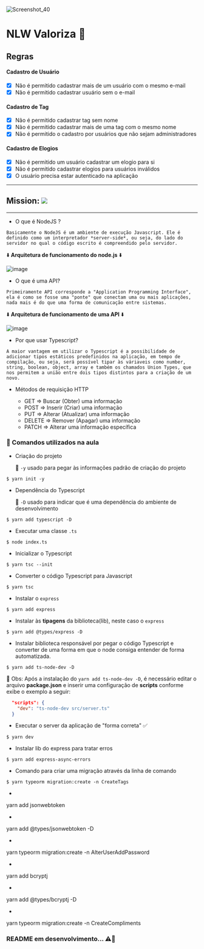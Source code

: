 ![Screenshot_40](https://user-images.githubusercontent.com/56324728/122698195-35987300-d21d-11eb-9dc5-c7cdf7550039.png)

# NLW Valoriza 🚀

## Regras

#### Cadastro de Usuário

- [x] Não é permitido cadastrar mais de um usuário com o mesmo e-mail
- [x] Não é permitido cadastrar usuário sem o e-mail

#### Cadastro de Tag

- [x] Não é permitido cadastrar tag sem nome
- [x] Não é permitido cadastrar mais de uma tag com o mesmo nome
- [x] Não é permitido o cadastro por usuários que não sejam administradores

#### Cadastro de Elogios

- [x] Não é permitido um usuário cadastrar um elogio para si
- [x] Não é permitido cadastrar elogios para usuários inválidos
- [x] O usuário precisa estar autenticado na aplicação

---
## Mission: ![](https://img.shields.io/badge/Node.js-43853D?style=for-the-badge&logo=node-dot-js&logoColor=white)

---

- O que é NodeJS ?

`
Basicamente o NodeJS é um ambiente de execução Javascript. Ele é definido como um interpretador *server-side*, ou seja, do lado do servidor no qual o código escrito é compreendido pelo servidor.
`

⬇️ **Arquitetura de funcionamento do node.js** ⬇️

![image](https://user-images.githubusercontent.com/56324728/122702157-287f8200-d225-11eb-9b6f-9096c4ba2e48.png)

- O que é uma API?

`
Primeiramente API corresponde a "Application Programming Interface", ela é como se fosse uma "ponte" que conectam uma ou mais aplicações, nada mais é do que uma forma de comunicação entre sistemas.
`

⬇️ **Arquitetura de funcionamento de uma API** ⬇️

![image](https://user-images.githubusercontent.com/56324728/122702746-69c46180-d226-11eb-8848-069e4e18f6ad.png)

- Por que usar Typescript?

`
A maior vantagem em utilizar o Typescript é a possibilidade de adicionar tipos estáticos predefinidos na aplicação, em tempo de compilação, ou seja, será possível tipar às váriaveis como number, string, boolean, object, array e também os chamados Union Types, que nos permitem a união entre dois tipos distintos para a criação de um novo.
`

- Métodos de requisição HTTP

   * GET    => Buscar (Obter) uma informação
   * POST   => Inserir (Criar) uma informação
   * PUT    => Alterar (Atualizar) uma informação
   * DELETE => Remover (Apagar) uma informação
   * PATCH  => Alterar uma informação específica

### 📌 Comandos utilizados na aula

- Criação do projeto

  📝 `-y` usado para pegar às informações padrão de criação do projeto

`$ yarn init -y`

- Dependência do Typescript

  📝 `-D` usado para indicar que é uma dependência do ambiente de desenvolvimento

`$ yarn add typescript -D`

- Executar uma classe `.ts`

`$ node index.ts`

- Inicializar o Typescript

`$ yarn tsc --init`

- Converter o código Typescript para Javascript

`$ yarn tsc`

- Instalar o `express`

`$ yarn add express`

- Instalar às **tipagens** da biblioteca(lib), neste caso o `express`

`$ yarn add @types/express -D`

- Instalar biblioteca responsável por pegar o código Typescript e converter de uma forma em que o node consiga entender de forma automatizada.

`$ yarn add ts-node-dev -D`

📝 Obs: Após a instalação do `yarn add ts-node-dev -D`, é necessário editar o arquivo **package.json** e inserir uma configuração de **scripts** conforme exibe o exemplo a seguir:

```json
  "scripts": {
    "dev": "ts-node-dev src/server.ts"
  }
```

- Executar o server da aplicação de "forma correta" ✅

`$ yarn dev`

- Instalar lib do express para tratar erros

`$ yarn add express-async-errors`

- Comando para criar uma migração através da linha de comando

`$ yarn typeorm migration:create -n CreateTags`

-

yarn add jsonwebtoken

-

yarn add @types/jsonwebtoken -D

-

yarn typeorm migration:create -n AlterUserAddPassword

-

yarn add bcryptj

-

yarn add @types/bcryptj -D

-

yarn typeorm migration:create -n CreateCompliments

### README em desenvolvimento... ⚠️🔨
